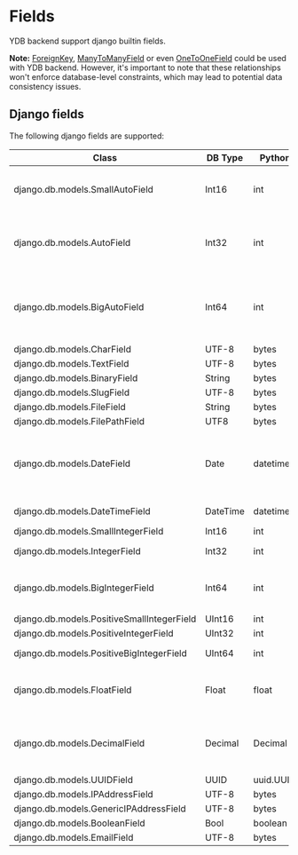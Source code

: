 Fields
===

YDB backend support django builtin fields.

**Note:** [ForeignKey](https://docs.djangoproject.com/en/dev/ref/models/fields/#foreignkey), [ManyToManyField](https://docs.djangoproject.com/en/dev/ref/models/fields/#manytomanyfield)
or even [OneToOneField](https://docs.djangoproject.com/en/dev/ref/models/fields/#onetoonefield) could be used with YDB backend.
However, it's important to note that these relationships won't enforce database-level constraints, which may lead to potential data consistency issues.


Django fields
---

The following django fields are supported:


| Class                                      | DB Type  | Pythonic Type     | Comments                                                                                                                                             |
|--------------------------------------------|----------|-------------------|------------------------------------------------------------------------------------------------------------------------------------------------------|
| django.db.models.SmallAutoField            | Int16    | int               | YDB type `SmalSerial` will generate value automatically.  Range -32768 to 32767                                                                      |
| django.db.models.AutoField                 | Int32    | int               | YDB type `Serial` will generate value automatically.  Range -2147483648 to 2147483647                                                                |
| django.db.models.BigAutoField              | Int64    | int               | YDB type `BigSerial` will generate value automatically.  Range -9223372036854775808 to 9223372036854775807                                           |
| django.db.models.CharField                 | UTF-8    | bytes             |                                                                                                                                                      |
| django.db.models.TextField                 | UTF-8    | bytes             |                                                                                                                                                      |
| django.db.models.BinaryField               | String   | bytes             |                                                                                                                                                      |
| django.db.models.SlugField                 | UTF-8    | bytes             |                                                                                                                                                      |
| django.db.models.FileField                 | String   | bytes             |                                                                                                                                                      |
| django.db.models.FilePathField             | UTF8     | bytes             |                                                                                                                                                      |
| django.db.models.DateField                 | Date     | datetime.date     | Range of values for all time types except Interval: From 00:00 01.01.1970 to 00:00 01.01.2106. Internal Date representation: Unsigned 16-bit integer |
| django.db.models.DateTimeField             | DateTime | datetime.datetime | Internal representation: Unsigned 32-bit integer                                                                                                     |
| django.db.models.SmallIntegerField         | Int16    | int               | Range -32768 to 32767                                                                                                                                |
| django.db.models.IntegerField              | Int32    | int               | Range -2147483648 to 2147483647                                                                                                                      |
| django.db.models.BigIntegerField           | Int64    | int               | Range -9223372036854775808 to 9223372036854775807                                                                                                    |
| django.db.models.PositiveSmallIntegerField | UInt16   | int               | Range 0 to 32767                                                                                                                                     |
| django.db.models.PositiveIntegerField      | UInt32   | int               | Range 0 to 2147483647                                                                                                                                |
| django.db.models.PositiveBigIntegerField   | UInt64   | int               | Range 0 to 9223372036854775807                                                                                                                       |
| django.db.models.FloatField                | Float    | float             | A real number with variable precision, 4 bytes in size. Can't be used in the primary key                                                             |
| django.db.models.DecimalField              | Decimal  | Decimal           | Pythonic values are rounded to fit the scale of the database field. Supports only Decimal(22,9)                                                      |
| django.db.models.UUIDField                 | UUID     | uuid.UUID         |                                                                                                                                                      |
| django.db.models.IPAddressField            | UTF-8    | bytes             |                                                                                                                                                      |
| django.db.models.GenericIPAddressField     | UTF-8    | bytes             |                                                                                                                                                      |
| django.db.models.BooleanField              | Bool     | boolean           |                                                                                                                                                      |
| django.db.models.EmailField                | UTF-8    | bytes             |                                                                                                                                                      |
